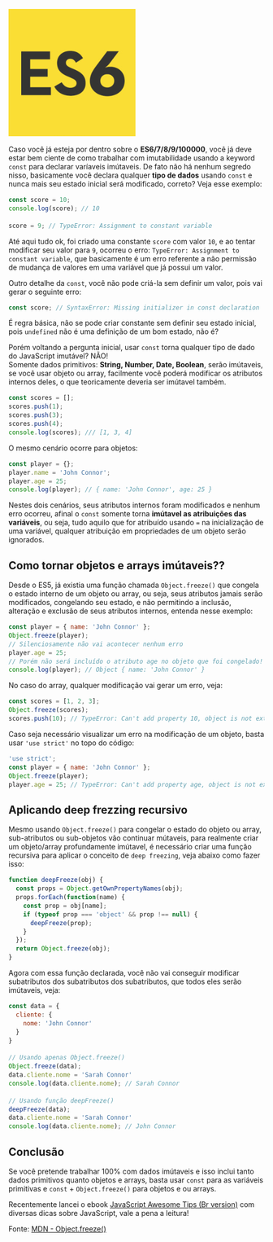 ![Imutabilidade no ES6](/images/es6-logo.jpg "Imutabilidade no ES6")

Caso você já esteja por dentro sobre o **ES6/7/8/9/100000**, você já deve estar bem ciente de como trabalhar com imutabilidade usando a keyword `const` para declarar varíaveis imútaveis. De fato não há nenhum segredo nisso, basicamente você declara qualquer **tipo de dados** usando `const` e nunca mais seu estado inicial será modificado, correto? Veja esse exemplo:

``` javascript
const score = 10;
console.log(score); // 10

score = 9; // TypeError: Assignment to constant variable
```

Até aqui tudo ok, foi criado uma constante `score` com valor `10`, e ao tentar modificar seu valor para `9`, ocorreu o erro: `TypeError: Assignment to constant variable`, que basicamente é um erro referente a não permissão de mudança de valores em uma variável que já possui um valor.

Outro detalhe da `const`, você não pode criá-la sem definir um valor, pois vai gerar o seguinte erro:

``` javascript
const score; // SyntaxError: Missing initializer in const declaration
```

É regra básica, não se pode criar constante sem definir seu estado inicial, pois `undefined` não é uma definição de um bom estado, não é?

Porém voltando a pergunta inicial, usar `const` torna qualquer tipo de dado do JavaScript imutável? NÃO!  
Somente dados primitivos: **String, Number, Date, Boolean**, serão imútaveis, se você usar objeto ou array, facilmente você poderá modificar os atributos internos deles, o que teoricamente deveria ser imútavel também.

``` javascript
const scores = [];
scores.push(1);
scores.push(3);
scores.push(4);
console.log(scores); /// [1, 3, 4]
```

O mesmo cenário ocorre para objetos:

``` javascript
const player = {};
player.name = 'John Connor';
player.age = 25;
console.log(player); // { name: 'John Connor', age: 25 }
```

Nestes dois cenários, seus atributos internos foram modificados e nenhum erro ocorreu, afinal o `const` somente torna **imútavel as atribuições das variáveis**, ou seja, tudo aquilo que for atribuído usando `=` na inicialização de uma variável, qualquer atribuição em propriedades de um objeto serão ignorados.

## Como tornar objetos e arrays imútaveis??

Desde o ES5, já existia uma função chamada `Object.freeze()` que congela o estado interno de um objeto ou array, ou seja, seus atributos jamais serão modificados, congelando seu estado, e não permitindo a inclusão, alteração e exclusão de seus atributos internos, entenda nesse exemplo:

``` javascript
const player = { name: 'John Connor' };
Object.freeze(player);
// Silenciosamente não vai acontecer nenhum erro
player.age = 25; 
// Porém não será incluído o atributo age no objeto que foi congelado!
console.log(player); // Object { name: 'John Connor' }
```

No caso do array, qualquer modificação vai gerar um erro, veja:

``` javascript
const scores = [1, 2, 3];
Object.freeze(scores);
scores.push(10); // TypeError: Can't add property 10, object is not extensible
```

Caso seja necessário visualizar um erro na modificação de um objeto, basta usar `'use strict'` no topo do código:

``` javascript
'use strict';
const player = { name: 'John Connor' };
Object.freeze(player);
player.age = 25; // TypeError: Can't add property age, object is not extensible
```

## Aplicando deep frezzing recursivo

Mesmo usando `Object.freeze()` para congelar o estado do objeto ou array, sub-atributos ou sub-objetos vão continuar mútaveis, para realmente criar um objeto/array profundamente imútavel, é necessário criar uma função recursiva para aplicar o conceito de `deep freezing`, veja abaixo como fazer isso:

``` javascript
function deepFreeze(obj) {
  const props = Object.getOwnPropertyNames(obj);
  props.forEach(function(name) {
    const prop = obj[name];
    if (typeof prop === 'object' && prop !== null) {
      deepFreeze(prop);
    }
  });
  return Object.freeze(obj);
}
```

Agora com essa função declarada, você não vai conseguir modificar subatributos dos subatributos dos subatributos, que todos eles serão imútaveis, veja:

``` javascript
const data = {
  cliente: {
    nome: 'John Connor'
  }
}

// Usando apenas Object.freeze()
Object.freeze(data);
data.cliente.nome = 'Sarah Connor'
console.log(data.cliente.nome); // Sarah Connor

// Usando função deepFreeze()
deepFreeze(data);
data.cliente.nome = 'Sarah Connor'
console.log(data.cliente.nome); // John Connor
```

## Conclusão

Se você pretende trabalhar 100% com dados imútaveis e isso inclui tanto dados primitivos quanto objetos e arrays, basta usar `const` para as variáveis primitivas e `const` + `Object.freeze()` para objetos e ou arrays.

Recentemente lancei o ebook [JavaScript Awesome Tips (Br version)](https://leanpub.com/javascript-awesome-tips-br-version) com diversas dicas sobre JavaScript, vale a pena a leitura!

Fonte: [MDN - Object.freeze()](https://developer.mozilla.org/pt-BR/docs/Web/JavaScript/Reference/Global_Objects/Object/freeze)